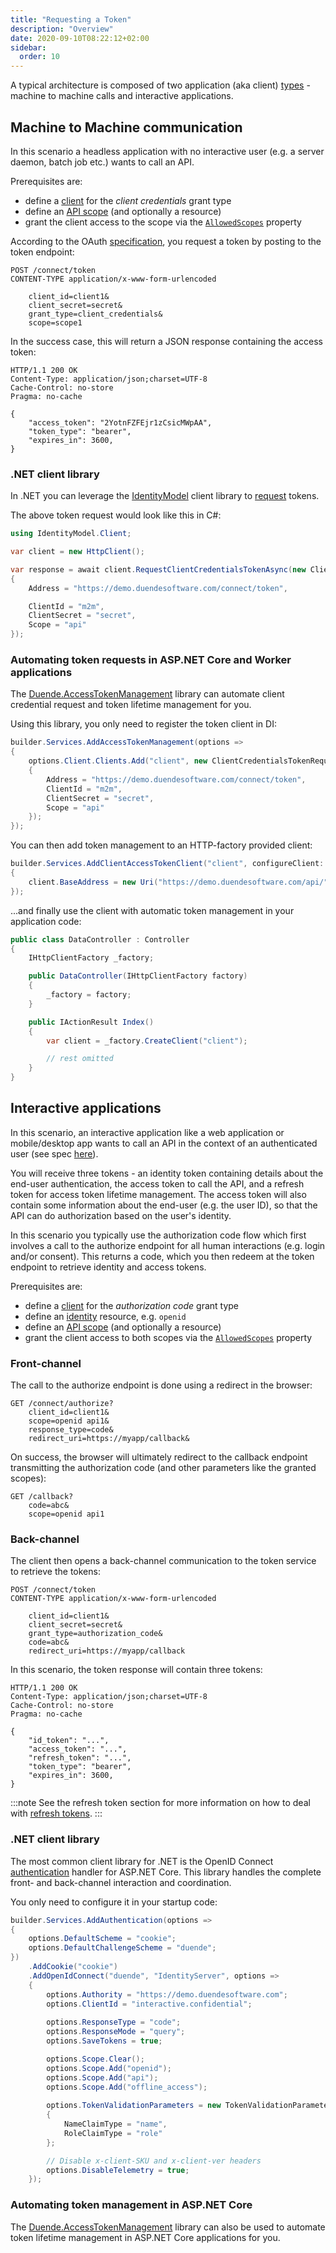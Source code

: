 ```yaml
---
title: "Requesting a Token"
description: "Overview"
date: 2020-09-10T08:22:12+02:00
sidebar:
  order: 10
---
```


A typical architecture is composed of two application (aka client) [types](/identityserver/v7/overview/terminology#client) - machine to machine calls and interactive applications.

## Machine to Machine communication
In this scenario a headless application with no interactive user (e.g. a server daemon, batch job etc.) wants to call an API.

Prerequisites are:

* define a [client](/identityserver/v7/fundamentals/clients) for the *client credentials* grant type
* define an [API scope](/identityserver/v7/fundamentals/resources/api_scopes) (and optionally a resource)
* grant the client access to the scope via the [`AllowedScopes`](/identityserver/v7/reference/models/client#basics) property

According to the OAuth [specification](https://tools.ietf.org/html/rfc6749#section-4.4), you request a token by posting to the token endpoint:

```
POST /connect/token
CONTENT-TYPE application/x-www-form-urlencoded

    client_id=client1&
    client_secret=secret&
    grant_type=client_credentials&
    scope=scope1
```

In the success case, this will return a JSON response containing the access token:

```
HTTP/1.1 200 OK
Content-Type: application/json;charset=UTF-8
Cache-Control: no-store
Pragma: no-cache

{
    "access_token": "2YotnFZFEjr1zCsicMWpAA",
    "token_type": "bearer",
    "expires_in": 3600,
}
```

### .NET client library
In .NET you can leverage the [IdentityModel](https://identitymodel.readthedocs.io/en/latest/) client library to [request](https://identitymodel.readthedocs.io/en/latest/client/token.html) tokens.

The above token request would look like this in C#:

```cs
using IdentityModel.Client;

var client = new HttpClient();

var response = await client.RequestClientCredentialsTokenAsync(new ClientCredentialsTokenRequest
{
    Address = "https://demo.duendesoftware.com/connect/token",

    ClientId = "m2m",
    ClientSecret = "secret",
    Scope = "api"
});
```

### Automating token requests in ASP.NET Core and Worker applications
The [Duende.AccessTokenManagement](https://github.com/DuendeSoftware/Duende.AccessTokenManagement/wiki) library can automate client credential request and token lifetime management for you.

Using this library, you only need to register the token client in DI:

```cs
builder.Services.AddAccessTokenManagement(options =>
{
    options.Client.Clients.Add("client", new ClientCredentialsTokenRequest
    {
        Address = "https://demo.duendesoftware.com/connect/token",
        ClientId = "m2m",
        ClientSecret = "secret",
        Scope = "api"
    });
});
```

You can then add token management to an HTTP-factory provided client:

```cs
builder.Services.AddClientAccessTokenClient("client", configureClient: client =>
{
    client.BaseAddress = new Uri("https://demo.duendesoftware.com/api/");
});
```

...and finally use the client with automatic token management in your application code:

```cs
public class DataController : Controller
{
    IHttpClientFactory _factory;

    public DataController(IHttpClientFactory factory)
    {
        _factory = factory;
    }

    public IActionResult Index()
    {
        var client = _factory.CreateClient("client");

        // rest omitted
    }
}
```

## Interactive applications
In this scenario, an interactive application like a web application or mobile/desktop app wants to call an API in the context of an authenticated user (see spec [here](https://openid.net/specs/openid-connect-core-1_0.html#codeflowauth)).

You will receive three tokens - an identity token containing details about the end-user authentication, the access token to call the API, and a refresh token for access token lifetime management. The access token will also contain some information about the end-user (e.g. the user ID), so that the API can do authorization based on the user's identity.

In this scenario you typically use the authorization code flow which first involves a call to the authorize endpoint for all human interactions (e.g. login and/or consent). This returns a code, which you then redeem at the token endpoint to retrieve identity and access tokens.

Prerequisites are:

* define a [client](/identityserver/v7/fundamentals/clients) for the *authorization code* grant type
* define an [identity](/identityserver/v7/fundamentals/resources/identity) resource, e.g. `openid`
* define an [API scope](/identityserver/v7/fundamentals/resources/api_scopes) (and optionally a resource)
* grant the client access to both scopes via the [`AllowedScopes`](/identityserver/v7/reference/models/client#basics) property

### Front-channel
The call to the authorize endpoint is done using a redirect in the browser:

```
GET /connect/authorize?
    client_id=client1&
    scope=openid api1&
    response_type=code&
    redirect_uri=https://myapp/callback&
```

On success, the browser will ultimately redirect to the callback endpoint transmitting the authorization code (and other parameters like the granted scopes):

```
GET /callback?
    code=abc&
    scope=openid api1
```

### Back-channel
The client then opens a back-channel communication to the token service to retrieve the tokens:

```
POST /connect/token
CONTENT-TYPE application/x-www-form-urlencoded

    client_id=client1&
    client_secret=secret&
    grant_type=authorization_code&
    code=abc&
    redirect_uri=https://myapp/callback
```

In this scenario, the token response will contain three tokens:

```
HTTP/1.1 200 OK
Content-Type: application/json;charset=UTF-8
Cache-Control: no-store
Pragma: no-cache

{
    "id_token": "...",
    "access_token": "...",
    "refresh_token": "...",
    "token_type": "bearer",
    "expires_in": 3600,
}
```

:::note
See the refresh token section for more information on how to deal with [refresh tokens](/identityserver/v7/tokens/refresh).
:::

### .NET client library
The most common client library for .NET is the OpenID Connect [authentication](https://docs.microsoft.com/en-us/aspnet/core/security/authentication) handler for ASP.NET Core. This library handles the complete front- and back-channel interaction and coordination.

You only need to configure it in your startup code:

```cs
builder.Services.AddAuthentication(options =>
{
    options.DefaultScheme = "cookie";
    options.DefaultChallengeScheme = "duende";
})
    .AddCookie("cookie")
    .AddOpenIdConnect("duende", "IdentityServer", options =>
    {
        options.Authority = "https://demo.duendesoftware.com";
        options.ClientId = "interactive.confidential";
        
        options.ResponseType = "code";
        options.ResponseMode = "query";
        options.SaveTokens = true;

        options.Scope.Clear();
        options.Scope.Add("openid");
        options.Scope.Add("api");
        options.Scope.Add("offline_access");
        
        options.TokenValidationParameters = new TokenValidationParameters
        {
            NameClaimType = "name",
            RoleClaimType = "role"
        };

        // Disable x-client-SKU and x-client-ver headers 
        options.DisableTelemetry = true;
    });
```

### Automating token management in ASP.NET Core
The [Duende.AccessTokenManagement](https://github.com/DuendeSoftware/Duende.AccessTokenManagement/wiki) library can also be used to automate token lifetime management in ASP.NET Core applications for you.
